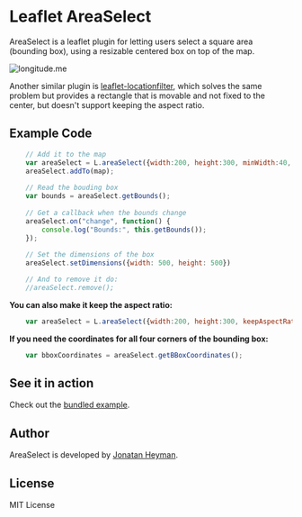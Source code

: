 # Leaflet AreaSelect

AreaSelect is a leaflet plugin for letting users select a square area (bounding box), 
using a resizable centered box on top of the map. 

![longitude.me](https://s3-eu-west-1.amazonaws.com/heyman.info/screenshots/leaflet-areaselect.jpg)

Another similar plugin is [leaflet-locationfilter](https://github.com/kajic/leaflet-locationfilter), 
which solves the same problem but provides a rectangle that is movable and not fixed to the center, 
but doesn't support keeping the aspect ratio.

## Example Code
```javascript
    // Add it to the map
    var areaSelect = L.areaSelect({width:200, height:300, minWidth:40, minHeight:40, minHorizontalSpacing:40, minVerticalSpacing:100, keepAspectRatio:false});
    areaSelect.addTo(map);
    
    // Read the bouding box
    var bounds = areaSelect.getBounds();
    
    // Get a callback when the bounds change
    areaSelect.on("change", function() {
        console.log("Bounds:", this.getBounds());
    });
    
    // Set the dimensions of the box
    areaSelect.setDimensions({width: 500, height: 500})

    // And to remove it do:
    //areaSelect.remove();
```

**You can also make it keep the aspect ratio:**

```javascript
    var areaSelect = L.areaSelect({width:200, height:300, keepAspectRatio:true});
```

**If you need the coordinates for all four corners of the bounding box:**

```javascript
    var bboxCoordinates = areaSelect.getBBoxCoordinates();
```

## See it in action

Check out the [bundled example](http://heyman.github.io/leaflet-areaselect/example/).

## Author

AreaSelect is developed by [Jonatan Heyman](http://heyman.info).

## License

MIT License
